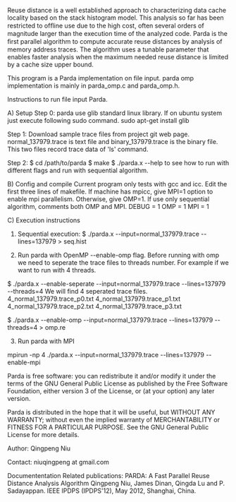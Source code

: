 Reuse distance is a well established approach to characterizing data cache locality based on the stack histogram model. 
This analysis so far has been restricted to ofﬂine use due to the high cost, often several orders of magnitude larger than the execution time of the analyzed code. Parda is the ﬁrst parallel algorithm to compute accurate reuse distances by analysis of memory address traces. The algorithm uses a tunable parameter that enables faster analysis when the maximum needed reuse distance is limited by a cache size upper bound. 

This program is a Parda implementation on file input. parda omp implementation is mainly in parda_omp.c and parda_omp.h. 

Instructions to run file input Parda. 

A) Setup
Step 0: parda use glib standard linux library. If on ubuntu system just execute following sudo command.
sudo apt-get install glib

Step 1: Download sample trace files from project git web page. 
normal_137979.trace is text file and 
binary_137979.trace is the binary file.
This two files record trace data of 'ls' command. 

Step 2: 
$ cd /path/to/parda
$ make
$ ./parda.x --help to see how to run with different flags and run with sequential algorithm. 

B) Config and compile
Current program only tests with gcc and icc. 
Edit the first three lines of makefile. 
If machine has mpicc, give MPI=1 option to enable mpi parallelism. 
Otherwise, give OMP=1. If use only sequential algorithm, comments both OMP and MPI.
DEBUG = 1
OMP = 1
MPI = 1

C) Execution instructions
1) Sequential execution:
$ ./parda.x --input=normal_137979.trace --lines=137979 > seq.hist 

2) Run parda with OpenMP --enable-omp flag. 
Before running with omp we need to seperate the trace files to threads number. For example if we want to run with 4 threads. 

$ ./parda.x --enable-seperate --input=normal_137979.trace --lines=137979 --threads=4 
We will find 4 seperated trace files. 
4_normal_137979.trace_p0.txt 4_normal_137979.trace_p1.txt 
4_normal_137979.trace_p2.txt 4_normal_137979.trace_p3.txt 

$ ./parda.x --enable-omp --input=normal_137979.trace --lines=137979 --threads=4 > omp.re 

3) Run parda with MPI

mpirun -np 4 ./parda.x --input=normal_137979.trace --lines=137979 --enable-mpi


Parda is free software: you can redistribute it and/or modify
it under the terms of the GNU General Public License as published by
the Free Software Foundation, either version 3 of the License, or
(at your option) any later version.

Parda is distributed in the hope that it will be useful,
but WITHOUT ANY WARRANTY; without even the implied warranty of
MERCHANTABILITY or FITNESS FOR A PARTICULAR PURPOSE.  See the
GNU General Public License for more details.

Author: Qingpeng Niu

Contact: niuqingpeng at gmail.com

Documententation
Related publications:
PARDA: A Fast Parallel Reuse Distance Analysis Algorithm
Qingpeng Niu, James Dinan, Qingda Lu and P. Sadayappan.
IEEE IPDPS (IPDPS'12), May 2012, Shanghai, China.
